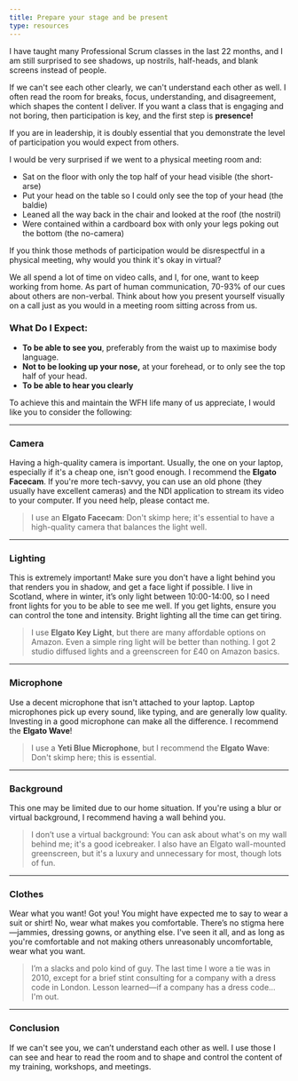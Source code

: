 ```yaml
---
title: Prepare your stage and be present
type: resources
---
```


I have taught many Professional Scrum classes in the last 22 months, and I am still surprised to see shadows, up nostrils, half-heads, and blank screens instead of people.

If we can't see each other clearly, we can't understand each other as well. I often read the room for breaks, focus, understanding, and disagreement, which shapes the content I deliver. If you want a class that is engaging and not boring, then participation is key, and the first step is **presence!**

If you are in leadership, it is doubly essential that you demonstrate the level of participation you would expect from others.

I would be very surprised if we went to a physical meeting room and:

- Sat on the floor with only the top half of your head visible (the short-arse)
- Put your head on the table so I could only see the top of your head (the baldie)
- Leaned all the way back in the chair and looked at the roof (the nostril)
- Were contained within a cardboard box with only your legs poking out the bottom (the no-camera)

If you think those methods of participation would be disrespectful in a physical meeting, why would you think it's okay in virtual?

We all spend a lot of time on video calls, and I, for one, want to keep working from home. As part of human communication, 70-93% of our cues about others are non-verbal. Think about how you present yourself visually on a call just as you would in a meeting room sitting across from us.

### What Do I Expect:

- **To be able to see you**, preferably from the waist up to maximise body language.
- **Not to be looking up your nose,** at your forehead, or to only see the top half of your head.
- **To be able to hear you clearly**

To achieve this and maintain the WFH life many of us appreciate, I would like you to consider the following:

---

### Camera

Having a high-quality camera is important. Usually, the one on your laptop, especially if it's a cheap one, isn't good enough. I recommend the **Elgato Facecam**. If you're more tech-savvy, you can use an old phone (they usually have excellent cameras) and the NDI application to stream its video to your computer. If you need help, please contact me.

> I use an **Elgato Facecam**: Don't skimp here; it's essential to have a high-quality camera that balances the light well.

---

### Lighting

This is extremely important! Make sure you don't have a light behind you that renders you in shadow, and get a face light if possible. I live in Scotland, where in winter, it’s only light between 10:00-14:00, so I need front lights for you to be able to see me well. If you get lights, ensure you can control the tone and intensity. Bright lighting all the time can get tiring.

> I use **Elgato Key Light**, but there are many affordable options on Amazon. Even a simple ring light will be better than nothing. I got 2 studio diffused lights and a greenscreen for £40 on Amazon basics.

---

### Microphone

Use a decent microphone that isn't attached to your laptop. Laptop microphones pick up every sound, like typing, and are generally low quality. Investing in a good microphone can make all the difference. I recommend the **Elgato Wave**!

> I use a **Yeti Blue Microphone**, but I recommend the **Elgato Wave**: Don't skimp here; this is essential.

---

### Background

This one may be limited due to our home situation. If you're using a blur or virtual background, I recommend having a wall behind you.

> I don’t use a virtual background: You can ask about what's on my wall behind me; it's a good icebreaker. I also have an Elgato wall-mounted greenscreen, but it's a luxury and unnecessary for most, though lots of fun.

---

### Clothes

Wear what you want! Got you! You might have expected me to say to wear a suit or shirt! No, wear what makes you comfortable. There’s no stigma here—jammies, dressing gowns, or anything else. I've seen it all, and as long as you're comfortable and not making others unreasonably uncomfortable, wear what you want.

> I’m a slacks and polo kind of guy. The last time I wore a tie was in 2010, except for a brief stint consulting for a company with a dress code in London. Lesson learned—if a company has a dress code... I'm out.

---

### Conclusion

If we can't see you, we can’t understand each other as well. I use those I can see and hear to read the room and to shape and control the content of my training, workshops, and meetings.
